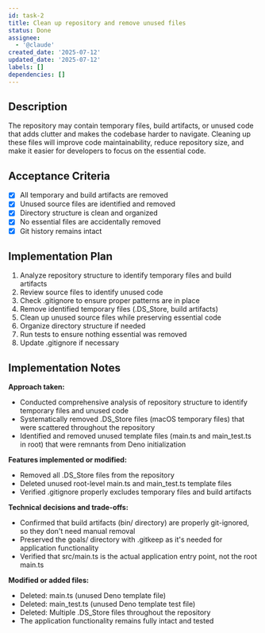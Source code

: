```yaml
---
id: task-2
title: Clean up repository and remove unused files
status: Done
assignee:
  - '@claude'
created_date: '2025-07-12'
updated_date: '2025-07-12'
labels: []
dependencies: []
---
```


## Description

The repository may contain temporary files, build artifacts, or unused code that adds clutter and makes the codebase harder to navigate. Cleaning up these files will improve code maintainability, reduce repository size, and make it easier for developers to focus on the essential code.

## Acceptance Criteria

- [x] All temporary and build artifacts are removed
- [x] Unused source files are identified and removed
- [x] Directory structure is clean and organized
- [x] No essential files are accidentally removed
- [x] Git history remains intact

## Implementation Plan

1. Analyze repository structure to identify temporary files and build artifacts
2. Review source files to identify unused code
3. Check .gitignore to ensure proper patterns are in place
4. Remove identified temporary files (.DS_Store, build artifacts)
5. Clean up unused source files while preserving essential code
6. Organize directory structure if needed
7. Run tests to ensure nothing essential was removed
8. Update .gitignore if necessary

## Implementation Notes

**Approach taken:**
- Conducted comprehensive analysis of repository structure to identify temporary files and unused code
- Systematically removed .DS_Store files (macOS temporary files) that were scattered throughout the repository
- Identified and removed unused template files (main.ts and main_test.ts in root) that were remnants from Deno initialization

**Features implemented or modified:**
- Removed all .DS_Store files from the repository
- Deleted unused root-level main.ts and main_test.ts template files
- Verified .gitignore properly excludes temporary files and build artifacts

**Technical decisions and trade-offs:**
- Confirmed that build artifacts (bin/ directory) are properly git-ignored, so they don't need manual removal
- Preserved the goals/ directory with .gitkeep as it's needed for application functionality
- Verified that src/main.ts is the actual application entry point, not the root main.ts

**Modified or added files:**
- Deleted: main.ts (unused Deno template file)
- Deleted: main_test.ts (unused Deno template test file)
- Deleted: Multiple .DS_Store files throughout the repository
- The application functionality remains fully intact and tested
